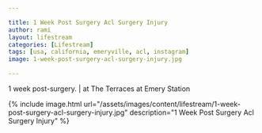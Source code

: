 ```yaml
---

title: 1 Week Post Surgery Acl Surgery Injury
author: rami
layout: lifestream 
categories: [Lifestream]
tags: [usa, california, emeryville, acl, instagram]
image: 1-week-post-surgery-acl-surgery-injury.jpg

---
```


1 week post-surgery. | at The Terraces at Emery Station

{% include image.html url="/assets/images/content/lifestream/1-week-post-surgery-acl-surgery-injury.jpg" description="1 Week Post Surgery Acl Surgery Injury" %}
